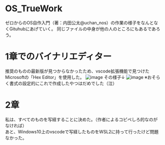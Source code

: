 # OS_TrueWork
ゼロからのOS自作入門（著：内田公太@uchan_nos）の作業の様子をなんとなくGituhubにあげていく。
同じファイルの中身が他の人のところにもあるであろう。

# 1章でのバイナリエディター
推奨のものの最新版が見つからなかったため、vscode拡張機能で見つけたMicrosoftの「Hex Editor」を使用した。
![image](https://user-images.githubusercontent.com/61482303/120059160-9e5f5600-c08a-11eb-98f5-ee6dd6f2ec83.png)
その様子↓
![image](https://user-images.githubusercontent.com/61482303/120059484-d5366b80-c08c-11eb-805a-333a7611d98a.png)
※おそらく書式の設定的にこれで作成したやつはだめでした（泣）

# 2章
私は、すべてのものを写経することに決めた。（作者によるコピペしろ的なのがなければ）<br>
あと、Windows10上のvscodeで写経したものをWSL2に持って行ったけど問題なかった。

